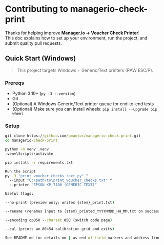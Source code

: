 # Contributing to managerio-check-print

Thanks for helping improve **Manager.io → Voucher Check Printer**!  
This doc explains how to set up your environment, run the project, and submit quality pull requests.

## Quick Start (Windows)

> This project targets Windows + Generic/Text printers (RAW ESC/P).

### Prereqs
- Python 3.10+ (`py -3 --version`)
- Git
- (Optional) A Windows Generic/Text printer queue for end-to-end tests
- (Optional) Make sure you can install wheels: `pip install --upgrade pip wheel`

### Setup
```bat
git clone https://github.com/pmantos/managerio-check-print.git
cd managerio-check-print

python -m venv .venv
.venv\Scripts\activate

pip install -r requirements.txt

Run the Script
py -3 "print_voucher_checks_text.py" ^
  --input "C:\path\to\print_voucher_checks.txt" ^
  --printer "EPSON XP-7100 (GENERIC TEXT)"

Useful flags:

--no-print (preview only; writes {stem}_print.txt)

--rename (renames input to {stem}_printed_YYYYMMDD_HH_MM.txt on success)

--encoding cp850 --charset 850 (switch code page)

--cal (prints an 80×54 calibration grid and exits)

See README.md for details on | as end-of-field markers and address line breaks.